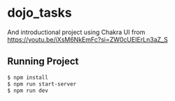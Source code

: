 # dojo_tasks
And introductional project using Chakra UI from https://youtu.be/iXsM6NkEmFc?si=ZW0cUEIErLn3aZ_S

## Running Project
```bash
$ npm install
$ npm run start-server
$ npm run dev
```

